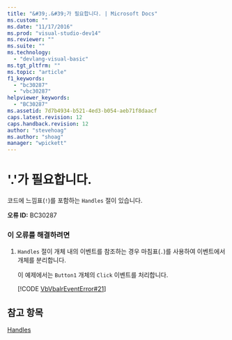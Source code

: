 ```yaml
---
title: "&#39;.&#39;가 필요합니다. | Microsoft Docs"
ms.custom: ""
ms.date: "11/17/2016"
ms.prod: "visual-studio-dev14"
ms.reviewer: ""
ms.suite: ""
ms.technology: 
  - "devlang-visual-basic"
ms.tgt_pltfrm: ""
ms.topic: "article"
f1_keywords: 
  - "bc30287"
  - "vbc30287"
helpviewer_keywords: 
  - "BC30287"
ms.assetid: 7d7b4934-b521-4ed3-b054-aeb71f8daacf
caps.latest.revision: 12
caps.handback.revision: 12
author: "stevehoag"
ms.author: "shoag"
manager: "wpickett"
---
```

# &#39;.&#39;가 필요합니다.
코드에 느낌표\(`!`\)를 포함하는 `Handles` 절이 있습니다.  
  
 **오류 ID:** BC30287  
  
### 이 오류를 해결하려면  
  
1.  `Handles` 절이 개체 내의 이벤트를 참조하는 경우 마침표\(`.`\)를 사용하여 이벤트에서 개체를 분리합니다.  
  
     이 예제에서는 `Button1` 개체의 `Click` 이벤트를 처리합니다.  
  
     [!CODE [VbVbalrEventError#21](../CodeSnippet/VS_Snippets_VBCSharp/VbVbalrEventError#21)]  
  
## 참고 항목  
 [Handles](/dotnet/visual-basic/language-reference/statements/handles-clause)